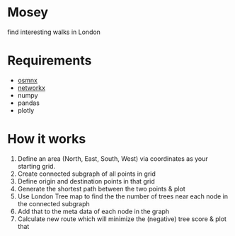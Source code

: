 # Mosey
find interesting walks in London

# Requirements
- [osmnx](https://github.com/gboeing/osmnx)
- [networkx](https://networkx.org/)
- numpy
- pandas
- plotly

# How it works
1. Define an area (North, East, South, West) via coordinates as your starting grid.
2. Create connected subgraph of all points in grid
3. Define origin and destination points in that grid
3. Generate the shortest path between the two points & plot
4. Use London Tree map to find the the number of trees near each node in the connected subgraph
5. Add that to the meta data of each node in the graph
6. Calculate new route which will minimize the (negative) tree score & plot that


